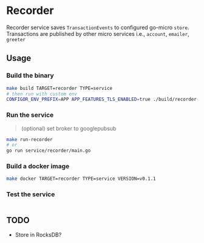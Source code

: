 # Recorder

Recorder service saves `TransactionEvents` to configured go-micro `store`.
Transactions are published by other micro services i.e., `account`, `emailer`, `greeter`

## Usage

### Build the binary

```bash
make build TARGET=recorder TYPE=service
# then run with custom env
CONFIGOR_ENV_PREFIX=APP APP_FEATURES_TLS_ENABLED=true ./build/recorder-service
```

### Run the service

> (optional) set broker to googlepubsub

```bash
make run-recorder
# or
go run service/recorder/main.go
```

### Build a docker image

```bash
make docker TARGET=recorder TYPE=service VERSION=v0.1.1
```

### Test the service

```bash
```


## TODO
- Store in RocksDB?
